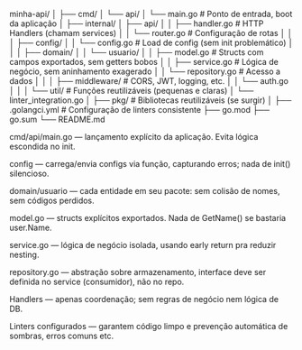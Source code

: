 minha-api/
│
├── cmd/
│   └── api/
│       └── main.go            # Ponto de entrada, boot da aplicação
│
├── internal/
│   ├── api/
│   │   ├── handler.go         # HTTP Handlers (chamam services)
│   │   └── router.go          # Configuração de rotas
│   │
│   ├── config/
│   │   └── config.go          # Load de config (sem init problemático)
│   │
│   ├── domain/
│   │   └── usuario/
│   │       ├── model.go       # Structs com campos exportados, sem getters bobos
│   │       ├── service.go     # Lógica de negócio, sem aninhamento exagerado
│   │       └── repository.go  # Acesso a dados
│   │
│   ├── middleware/            # CORS, JWT, logging, etc.
│   │   └── auth.go
│   │
│   └── util/                  # Funções reutilizáveis (pequenas e claras)
│       └── linter_integration.go
│
├── pkg/                       # Bibliotecas reutilizáveis (se surgir)
│
├── .golangci.yml              # Configuração de linters consistente
├── go.mod
├── go.sum
└── README.md


cmd/api/main.go — lançamento explícito da aplicação. Evita lógica escondida no init.

config — carrega/envia configs via função, capturando erros; nada de init() silencioso.

domain/usuario — cada entidade em seu pacote: sem colisão de nomes, sem códigos perdidos.

model.go — structs explícitos exportados. Nada de GetName() se bastaria user.Name.

service.go — lógica de negócio isolada, usando early return pra reduzir nesting.

repository.go — abstração sobre armazenamento, interface deve ser definida no service (consumidor), não no repo.

Handlers — apenas coordenação; sem regras de negócio nem lógica de DB.

Linters configurados — garantem código limpo e prevenção automática de sombras, erros comuns etc.